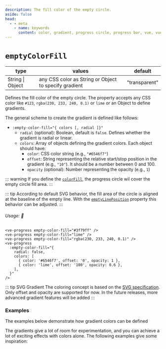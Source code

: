 ```yaml
---
description: The fill color of the empty circle.
aside: false
head:
  - - meta
    - name: keywords
      content: color, gradient, progress circle, progress bar, vue, vue3, vuejs, vue.js, conic gradient circle
---
```


# `emptyColorFill`

<Badge class="mt-2" type="success" text="Animated" />

| type             | values                                                | default       |
|------------------|-------------------------------------------------------|---------------|
| String \| Object | any CSS color as String or Object to specify gradient | "transparent" |

Defines the fill color of the empty circle. The property accepts any CSS color like `#123`, `rgba(230, 233, 240, 0.1)`
or `lime` or an Object to define gradients.

The general scheme to create the gradient is defined like follows:

- `:empty-color-fill="{ colors [, radial ]}"`
  - `radial` (optional): Boolean, default is `false`. Defines whether the gradient is radial or linear.
  - `colors`: Array of objects defining the gradient colors. Each object should have:
    - `color`: CSS color string (e.g., `"#6546f7"`)
    - `offset`: String representing the relative start/stop position in the gradient (e.g., `"10"`). It should be a number between 0 and 100.
    - `opacity` (optional): Number representing the opacity (e.g., `1`)

::: warning
If you define the [`colorFill`](colorFill.md), the progress circle wil cover the empty circle fill area.
:::

::: tip
According to default SVG behavior, the fill area of the circle is aligned at the baseline of the empty line. 
With the [`emptyLinePosition`](emptyLinePosition.md) property this behavior can be adjusted.
:::

###### Usage: 📜

```vue
<ve-progress empty-color-fill="#3f79ff" />
<ve-progress empty-color-fill="lime" />
<ve-progress empty-color-fill="rgba(230, 233, 240, 0.1)" />
<ve-progress
  :empty-color-fill="{
    radial: false,
    colors: [
      { color: '#6546f7', offset: '0', opacity: 1 },
      { color: 'lime', offset: '100', opacity: 0.6 },
    ],
  }"
/>
```

::: tip SVG Gradient
The coloring concept is based on the [SVG specification](https://developer.mozilla.org/en-US/docs/Web/SVG/Tutorial/Gradients).
Only offset and opacity are supported for now.
In the future releases, more advanced gradient features will be added
:::

### Examples

<script setup>
  import ColorFillBasic from "../../.vitepress/theme/Guide/EmptyColorFill/ColorFillBasic.vue";
  import ColorFillGradient from "../../.vitepress/theme/Guide/EmptyColorFill/ColorFillGradient.vue";
  import ColorGradientAdvanced from "../../.vitepress/theme/Guide/EmptyColorFill/ColorGradientAdvanced.vue";
</script>

<p>

<ColorFillBasic class="mb-10">
<template #code>

<<< @/.vitepress/theme/Guide/EmptyColorFill/Snippet1.vue{vue}

</template>
</ColorFillBasic>

</p>

The examples below demonstrate how gradient colors can be defined

<ColorFillGradient class="mb-10">
<template #code>

<<< @/.vitepress/theme/Guide/EmptyColorFill/Snippet2.vue{vue}

</template>
</ColorFillGradient>

The gradients give a lot of room for experimentation, and you can achieve a lot of exciting effects with colors alone.
The following examples give some inspiration:

<ColorGradientAdvanced>
<template #code>

<<< @/.vitepress/theme/Guide/EmptyColorFill/Snippet3.vue{vue}

</template>
</ColorGradientAdvanced>
